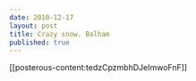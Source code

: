 ```yaml
--- 
date: 2010-12-17
layout: post
title: Crazy snow. Balham
published: true
---
```

<p>[[posterous-content:tedzCpzmbhDJeImwoFnF]]</p>
